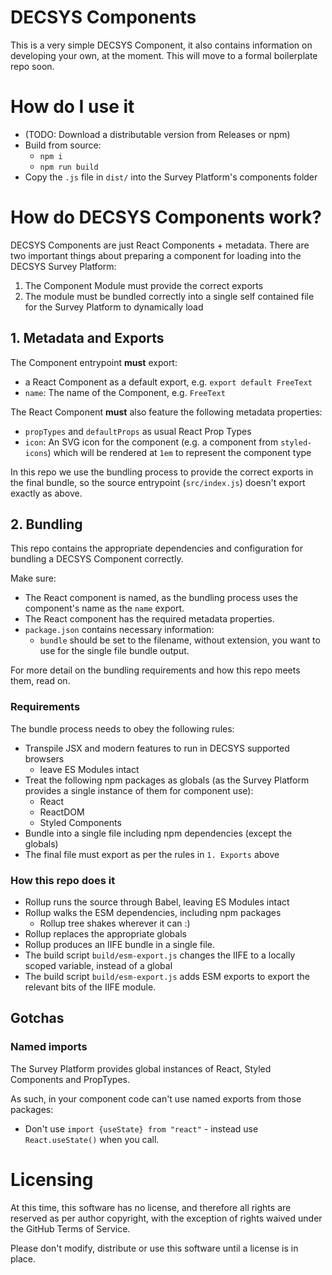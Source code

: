 # DECSYS Components

This is a very simple DECSYS Component, it also contains information on developing your own, at the moment. This will move to a formal boilerplate repo soon.

# How do I use it

- (TODO: Download a distributable version from Releases or npm)
- Build from source:
  - `npm i`
  - `npm run build`
- Copy the `.js` file in `dist/` into the Survey Platform's components folder

# How do DECSYS Components work?

DECSYS Components are just React Components + metadata. There are two important things about preparing a component for loading into the DECSYS Survey Platform:

1. The Component Module must provide the correct exports
2. The module must be bundled correctly into a single self contained file for the Survey Platform to dynamically load

## 1. Metadata and Exports

The Component entrypoint **must** export:

- a React Component as a default export, e.g. `export default FreeText`
- `name`: The name of the Component, e.g. `FreeText`

The React Component **must** also feature the following metadata properties:

- `propTypes` and `defaultProps` as usual React Prop Types
- `icon`: An SVG icon for the component (e.g. a component from `styled-icons`) which will be rendered at `1em` to represent the component type

In this repo we use the bundling process to provide the correct exports in the final bundle, so the source entrypoint (`src/index.js`) doesn't export exactly as above.

## 2. Bundling

This repo contains the appropriate dependencies and configuration for bundling a DECSYS Component correctly.

Make sure:

- The React component is named, as the bundling process uses the component's name as the `name` export.
- The React component has the required metadata properties.
- `package.json` contains necessary information:
  - `bundle` should be set to the filename, without extension, you want to use for the single file bundle output.

For more detail on the bundling requirements and how this repo meets them, read on.

### Requirements

The bundle process needs to obey the following rules:

- Transpile JSX and modern features to run in DECSYS supported browsers
  - leave ES Modules intact
- Treat the following npm packages as globals (as the Survey Platform provides a single instance of them for component use):
  - React
  - ReactDOM
  - Styled Components
- Bundle into a single file including npm dependencies (except the globals)
- The final file must export as per the rules in `1. Exports` above

### How this repo does it

- Rollup runs the source through Babel, leaving ES Modules intact
- Rollup walks the ESM dependencies, including npm packages
  - Rollup tree shakes wherever it can :)
- Rollup replaces the appropriate globals
- Rollup produces an IIFE bundle in a single file.
- The build script `build/esm-export.js` changes the IIFE to a locally scoped variable, instead of a global
- The build script `build/esm-export.js` adds ESM exports to export the relevant bits of the IIFE module.

## Gotchas

### Named imports

The Survey Platform provides global instances of React, Styled Components and PropTypes.

As such, in your component code can't use named exports from those packages:

- Don't use `import {useState} from "react"` - instead use `React.useState()` when you call.

# Licensing

At this time, this software has no license, and therefore all rights are reserved as per author copyright, with the exception of rights waived under the GitHub Terms of Service.

Please don't modify, distribute or use this software until a license is in place.
